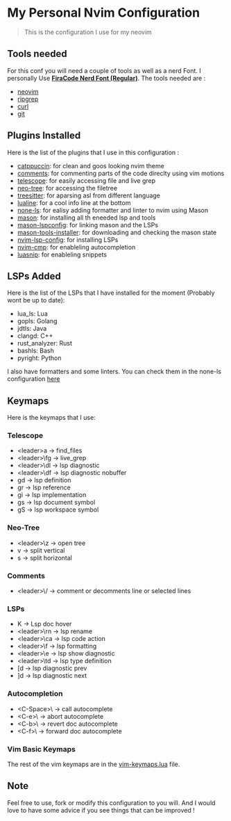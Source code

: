 # My Personal Nvim Configuration

> This is the configuration I use for my neovim

## Tools needed

For this conf you will need a couple of tools as well as a nerd Font. I personally Use [**FiraCode Nerd Font (Regular)**](https://github.com/ryanoasis/nerd-fonts/releases/download/v3.4.0/FiraCode.zip).
The tools needed are :

- [neovim](https://github.com/neovim/neovim)
- [ripgrep](https://github.com/BurntSushi/ripgrep)
- [curl](https://github.com/curl/curl)
- [git](https://github.com/git/git)

## Plugins Installed

Here is the list of the plugins that I use in this configuration :

- [catppuccin](https://github.com/catppuccin/nvim): for clean and goos looking nvim theme
- [comments](https://github.com/numToStr/Comment.nvim): for commenting parts of the code direclty using vim motions
- [telescope](https://github.com/nvim-telescope/telescope.nvim): for easily accessing file and live grep
- [neo-tree](https://github.com/nvim-neo-tree/neo-tree.nvim): for accessing the filetree
- [treesitter](https://github.com/nvim-treesitter/nvim-treesitter): for aparsing asl from different language
- [lualine](https://github.com/nvim-lualine/lualine.nvim): for a cool info line at the bottom
- [none-ls](https://github.com/nvimtools/none-ls.nvim): for ealisy adding formatter and linter to nvim using Mason
- [mason](https://github.com/mason-org/mason.nvim): for installing all th eneeded lsp and tools
- [mason-lspconfig](https://github.com/mason-org/mason-lspconfig.nvim): for linking mason and the LSPs
- [mason-tools-installer](https://github.com/WhoIsSethDaniel/mason-tool-installer.nvim): for downloading and checking the mason state
- [nvim-lsp-config](https://github.com/neovim/nvim-lspconfig): for installing LSPs
- [nvim-cmp](https://github.com/hrsh7th/nvim-cmp): for enableling autocompletion
- [luasnip](https://github.com/L3MON4D3/LuaSnip): for enableling snippets

## LSPs Added

Here is the list of the LSPs that I have installed for the moment (Probably wont be up to date):

- lua_ls: Lua
- gopls: Golang
- jdtls: Java
- clangd: C++
- rust_analyzer: Rust
- bashls: Bash
- pyright: Python

I also have formatters and some linters. You can check them in the none-ls configuration [here](./lua/plugins/none-ls.lua)

## Keymaps

Here is the keymaps that I use:

### Telescope

- \<leader\>a -> find_files
- \<leader>\fg -> live_grep
- \<leader>\dl -> lsp diagnostic
- \<leader>\df -> lsp diagnostic nobuffer
- gd -> lsp definition
- gr -> lsp reference
- gi -> lsp implementation
- gs -> lsp document symbol
- gS -> lsp workspace symbol

### Neo-Tree

- \<leader>\z -> open tree
- v -> split vertical
- s -> split horizontal

### Comments

- \<leader>\\/ -> comment or decomments line or selected lines

### LSPs

- K -> Lsp doc hover
- \<leader>\rn -> lsp rename
- \<leader>\ca -> lsp code action
- \<leader>\f -> lsp formatting
- \<leader>\e -> lsp show diagnostic
- \<leader>\td -> lsp type definition
- [d -> lsp diagnostic prev
- ]d -> lsp diagnostic next

### Autocompletion

- \<C-Space>\ -> call autocomplete
- \<C-e>\ -> abort autocomplete
- \<C-b>\ -> revert doc autocomplete
- \<C-f>\ -> forward doc autocomplete

### Vim Basic Keymaps

The rest of the vim keymaps are in the [vim-keymaps.lua](./lua/vim-keymaps.lua) file.

## Note

Feel free to use, fork or modify this configuration to you will. And I would love to have some advice if you see things that can be improved !
